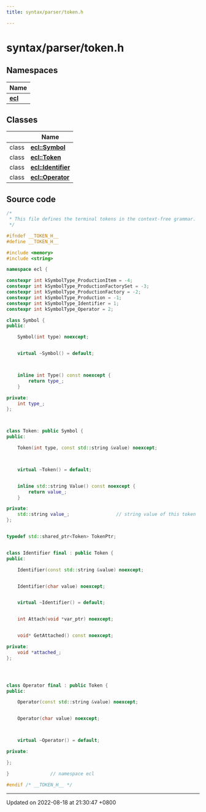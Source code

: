 ```yaml
---
title: syntax/parser/token.h

---
```


# syntax/parser/token.h



## Namespaces

| Name           |
| -------------- |
| **[ecl](namespaceecl.md)**  |

## Classes

|                | Name           |
| -------------- | -------------- |
| class | **[ecl::Symbol](classecl_1_1Symbol.md)**  |
| class | **[ecl::Token](classecl_1_1Token.md)**  |
| class | **[ecl::Identifier](classecl_1_1Identifier.md)**  |
| class | **[ecl::Operator](classecl_1_1Operator.md)**  |




## Source code

```cpp
/*
 * This file defines the terminal tokens in the context-free grammar.
 */

#ifndef __TOKEN_H__
#define __TOKEN_H__

#include <memory>
#include <string>

namespace ecl {

constexpr int kSymbolType_ProductionItem = -4;
constexpr int kSymbolType_ProductionFactorySet = -3;
constexpr int kSymbolType_ProductionFactory = -2;
constexpr int kSymbolType_Production = -1;
constexpr int kSymbolType_Identifier = 1;
constexpr int kSymbolType_Operator = 2;

class Symbol {
public:

    Symbol(int type) noexcept;


    virtual ~Symbol() = default;



    inline int Type() const noexcept {
        return type_;
    }

private:
    int type_;
};



class Token: public Symbol {
public:

    Token(int type, const std::string &value) noexcept;



    virtual ~Token() = default;


    inline std::string Value() const noexcept {
        return value_;
    }

private:
    std::string value_;                 // string value of this token
};


typedef std::shared_ptr<Token> TokenPtr;


class Identifier final : public Token {
public:

    Identifier(const std::string &value) noexcept;


    Identifier(char value) noexcept;


    virtual ~Identifier() = default;


    int Attach(void *var_ptr) noexcept;


    void* GetAttached() const noexcept;

private:
    void *attached_;
};




class Operator final : public Token {
public:

    Operator(const std::string &value) noexcept;


    Operator(char value) noexcept;



    virtual ~Operator() = default;

private:

};

}               // namespace ecl

#endif /* __TOKEN_H__ */
```


-------------------------------

Updated on 2022-08-18 at 21:30:47 +0800
